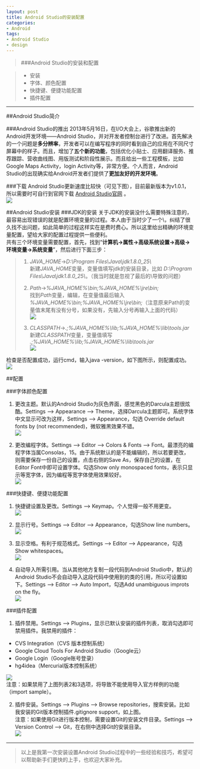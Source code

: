 ```yaml
---
layout: post
title: Android Studio的安装配置
categories:
- Android
tags:
- Android Studio
- design
---
```



>###Android Studio的安装和配置

>- 安装
>- 字体、颜色配置
>- 快捷键、便捷功能配置
>- 插件配置

---

##Android Studio简介

###Android Studio的推出
2013年5月16日，在I/O大会上，谷歌推出新的Android开发环境——Android Studio，并对开发者控制台进行了改进。首先解决的一个问题是**多分辨率**，开发者可以在编写程序的同时看到自己的应用在不同尺寸屏幕中的样子。而且，增加了**五个新的功能**，包括优化小贴士、应用翻译服务、推荐跟踪、营收曲线图、用版测试和阶段性展示。而且给出一些工程模板，比如Google Maps Activity，login Activity等，非常方便。个人而言，Android Studio的出现确实给Android开发者们提供了**更加友好的开发环境**。

###下载
Android Studio更新速度比较快（可见下图），目前最新版本为v1.0.1，所以需要时可自行到官网下载 [Android Studio官网](https://developer.android.com/sdk/installing/studio.html#download "https://developer.android.com/sdk/installing/studio.html#download") 。  
![](/image/version.png)

##Android Studio安装
###JDK的安装
关于JDK的安装没什么需要特殊注意的，最容易出现错误的就是配置环境变量的过程。本人由于当时少了一个\，纠结了很久找不出问题，如此简单的过程这样实在是费时费心。所以这里给出精确的环境变量配置，望给大家的配置过程提供一些便利。  
共有三个环境变量需要配置，首先，找到“**计算机→属性→高级系统设置→高级→环境变量→系统变量**”，然后进行下面三步：  
> 1. *JAVA_HOME*→*D:\Program Files\Java\jdk1.8.0_25\\*   
> 新建*JAVA_HOME*变量，变量值填写jdk的安装目录，比如 *D:\Program Files\Java\jdk1.8.0_25\\*。（我当时就是忽视了最后的\导致的问题）
> 
> 2. *Path*→*%JAVA_HOME%\bin;%JAVA_HOME%\jre\bin;*    
> 找到*Path*变量，编辑，在变量值最后输入 *%JAVA_HOME%\bin;%JAVA_HOME%\jre\bin;*（注意原来Path的变量值末尾有没有分号，如果没有，先输入分号再输入上面的代码）   
> ![](/image/path.png) 
> 
> 3. *CLASSPATH*→*.;%JAVA_HOME%\lib;%JAVA_HOME%\lib\tools.jar*    
> 新建*CLASSPATH*变量，变量值填写 *.;%JAVA_HOME%\lib;%JAVA_HOME%\lib\tools.jar*     
![](/image/classpath.png)  

检查是否配置成功，运行cmd，输入java -version，如下图所示，则配置成功。  
![](/image/test.png)

##配置

###字体颜色配置

1. 更改主题。默认的Android Studio为灰色界面，感觉黑色的Darcula主题很炫酷。Settings --> Appearance --> Theme，选择Darcula主题即可。系统字体中文显示可改为这样，Settings --> Appearance，勾选 Override default fonts by (not recommended)，微软雅黑效果不错。  
![](/image/theme.png)

2. 更改编程字体。Settings --> Editor --> Colors & Fonts --> Font。最漂亮的编程字体当属Consolas，15。由于系统默认的是不能编辑的，所以若要更改，则需要保存一份自己的设置，点击右侧的Save As，保存自己的设置，在Editor Font中即可设置字体。勾选Show only monospaced fonts，表示只显示等宽字体，因为编程等宽字体使用效果较好。  
![](/image/editfont.png)

###快捷键、便捷功能配置

1. 快捷键设置及更改。Settings --> Keymap。个人觉得一般不用更变。  
![](/image/keymap.png)

2. 显示行号。Settings --> Editor --> Appearance，勾选Show line numbers。  
![](/image/linenum.png)

3. 显示空格。有利于规范格式。Settings --> Editor --> Appearance，勾选Show whitespaces。  
![](/image/whitespace.png)

4. 自动导入所需引用。当从其他地方复制一段代码到Android Studio中，默认的Android Studio不会自动导入这段代码中使用到的类的引用，所以可设置如下。Settings --> Editor --> Auto Import，勾选Add unambiguous improts on the fly。  
![](/image/autoimport.png)

###插件配置

1. 插件禁用。Settings --> Plugins，显示已默认安装的插件列表，取消勾选即可禁用插件。我禁用的插件：
 - CVS Integration（CVS 版本控制系统）
 - Google Cloud Tools For Android Studio（Google云）
 - Google Login（Google账号登录）
 - hg4idea（Mercurial版本控制系统）

![](/image/plugins.png)  
注意：如果禁用了上图列表2和3选项，将导致不能使用导入官方样例的功能（import sample）。

2. 插件安装。Settings --> Plugins --> Browse repositories，搜索安装。比如我安装的Git版本控制插件.gitignore support，如上图。   
注意：如果使用Git进行版本控制，需要设置Git的安装文件目录。Settings --> Version Control --> Git，在右侧中选择Git的安装目录。  
![](/image/versioncontrol.png)

------


> 以上是我第一次安装设置Android Studio过程中的一些经验和技巧，希望可以帮助新手们更快的上手，也欢迎大家补充。